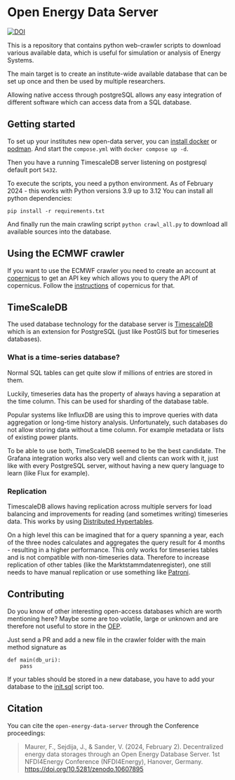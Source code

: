 <!--
SPDX-FileCopyrightText: Florian Maurer, Christian Rieke

SPDX-License-Identifier: AGPL-3.0-or-later
-->

# Open Energy Data Server

[![DOI](https://zenodo.org/badge/DOI/10.5281/zenodo.10607894.svg)](https://doi.org/10.5281/zenodo.10607894)

This is a repository that contains python web-crawler scripts to download various available data, which is useful for simulation or analysis of Energy Systems.

The main target is to create an institute-wide available database that can be set up once and then be used by multiple researchers.

Allowing native access through postgreSQL allows any easy integration of different software which can access data from a SQL database.

## Getting started

To set up your institutes new open-data server, you can [install docker](https://docs.docker.com/engine/install/) or [podman](https://podman.io/).
And start the `compose.yml` with `docker compose up -d`.

Then you have a running TimescaleDB server listening on postgresql default port `5432`.

To execute the scripts, you need a python environment.
As of February 2024 - this works with Python versions 3.9 up to 3.12
You can install all python dependencies:

`pip install -r requirements.txt`

And finally run the main crawling script `python crawl_all.py` to download all available sources into the database.

## Using the ECMWF crawler

If you want to use the ECMWF crawler you need to create an account at [copernicus](https://cds.climate.copernicus.eu) to get an API key which allows you to query the API of copernicus. Follow the [instructions](https://cds.climate.copernicus.eu/api-how-to) of copernicus for that.

## TimeScaleDB

The used database technology for the database server is [TimescaleDB](https://timescale.com/) which is an extension for PostgreSQL (just like PostGIS but for timeseries databases).

### What is a time-series database?
Normal SQL tables can get quite slow if millions of entries are stored in them.

Luckily, timeseries data has the property of always having a separation at the time column.
This can be used for sharding of the database table.

Popular systems like InfluxDB are using this to improve queries with data aggregation or long-time history analysis.
Unfortunately, such databases do not allow storing data without a time column.
For example metadata or lists of existing power plants.

To be able to use both, TimeScaleDB seemed to be the best candidate.
The Grafana integration works also very well and clients can work with it, just like with every PostgreSQL server, without having a new query language to learn (like Flux for example).

### Replication
TimescaleDB allows having replication across multiple servers for load balancing and improvements for reading (and sometimes writing) timeseries data.
This works by using [Distributed Hypertables](https://docs.timescale.com/timescaledb/latest/how-to-guides/distributed-hypertables).

On a high level this can be imagined that for a query spanning a year, each of the three nodes calculates and aggregates the query result for 4 months - resulting in a higher performance.
This only works for timeseries tables and is not compatible with non-timeseries data.
Therefore to increase replication of other tables (like the Marktstammdatenregister), one still needs to have manual replication or use something like [Patroni](https://patroni.readthedocs.io/en/latest/).


## Contributing

Do you know of other interesting open-access databases which are worth mentioning here?
Maybe some are too volatile, large or unknown and are therefore not useful to store in the [OEP](https://openenergy-platform.org/).

Just send a PR and add a new file in the crawler folder with the main method signature as

```
def main(db_uri):
    pass
```

If your tables should be stored in a new database, you have to add your database to the [init.sql](./init.sql) script too.


## Citation

You can cite the `open-energy-data-server` through the Conference proceedings:

> Maurer, F., Sejdija, J., & Sander, V. (2024, February 2). Decentralized energy data storages through an Open Energy Database Server. 1st NFDI4Energy Conference (NFDI4Energy), Hanover, Germany. https://doi.org/10.5281/zenodo.10607895